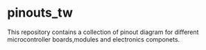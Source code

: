 # pinouts_tw
This repository contains a collection of pinout diagram for different microcontroller boards,modules and electronics componets.
